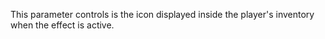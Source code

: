 This parameter controls is the icon displayed inside the player's inventory when the effect is active.